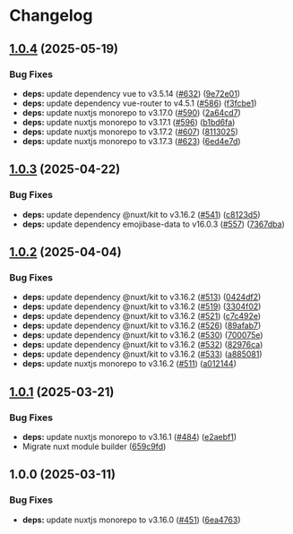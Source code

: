 # Changelog

## [1.0.4](https://github.com/gbicou/prosemirror-render/compare/prosemirror-render-v1.0.3...prosemirror-render-v1.0.4) (2025-05-19)


### Bug Fixes

* **deps:** update dependency vue to v3.5.14 ([#632](https://github.com/gbicou/prosemirror-render/issues/632)) ([9e72e01](https://github.com/gbicou/prosemirror-render/commit/9e72e01fbe5a0a617bac372ec982c0ab9ff8ac9f))
* **deps:** update dependency vue-router to v4.5.1 ([#586](https://github.com/gbicou/prosemirror-render/issues/586)) ([f3fcbe1](https://github.com/gbicou/prosemirror-render/commit/f3fcbe1ca4b0473695b4c148c6319ef11bde7184))
* **deps:** update nuxtjs monorepo to v3.17.0 ([#590](https://github.com/gbicou/prosemirror-render/issues/590)) ([2a64cd7](https://github.com/gbicou/prosemirror-render/commit/2a64cd7e79c20cdc0f248be88e7a54b9b220dac3))
* **deps:** update nuxtjs monorepo to v3.17.1 ([#596](https://github.com/gbicou/prosemirror-render/issues/596)) ([b1bd6fa](https://github.com/gbicou/prosemirror-render/commit/b1bd6fae2c1082fa6ecbf77b23b73c0a0773d531))
* **deps:** update nuxtjs monorepo to v3.17.2 ([#607](https://github.com/gbicou/prosemirror-render/issues/607)) ([8113025](https://github.com/gbicou/prosemirror-render/commit/81130256b02ec5286c4e65c2ce878f0e3e5378d0))
* **deps:** update nuxtjs monorepo to v3.17.3 ([#623](https://github.com/gbicou/prosemirror-render/issues/623)) ([6ed4e7d](https://github.com/gbicou/prosemirror-render/commit/6ed4e7d1b97358b4abbdcb957df1d3061c297aee))

## [1.0.3](https://github.com/gbicou/prosemirror-render/compare/prosemirror-render-v1.0.2...prosemirror-render-v1.0.3) (2025-04-22)


### Bug Fixes

* **deps:** update dependency @nuxt/kit to v3.16.2 ([#541](https://github.com/gbicou/prosemirror-render/issues/541)) ([c8123d5](https://github.com/gbicou/prosemirror-render/commit/c8123d546c56865ea72b96d6351a5560ad8eae4a))
* **deps:** update dependency emojibase-data to v16.0.3 ([#557](https://github.com/gbicou/prosemirror-render/issues/557)) ([7367dba](https://github.com/gbicou/prosemirror-render/commit/7367dba0d0ef23083c99c24a4a15ce21d7ffb0c5))

## [1.0.2](https://github.com/gbicou/prosemirror-render/compare/prosemirror-render-v1.0.1...prosemirror-render-v1.0.2) (2025-04-04)


### Bug Fixes

* **deps:** update dependency @nuxt/kit to v3.16.2 ([#513](https://github.com/gbicou/prosemirror-render/issues/513)) ([0424df2](https://github.com/gbicou/prosemirror-render/commit/0424df288570aed783dfae2acedc8558fcf2c103))
* **deps:** update dependency @nuxt/kit to v3.16.2 ([#519](https://github.com/gbicou/prosemirror-render/issues/519)) ([3304f02](https://github.com/gbicou/prosemirror-render/commit/3304f024ace0a940b39f57bcc7b8c202c159c9f8))
* **deps:** update dependency @nuxt/kit to v3.16.2 ([#521](https://github.com/gbicou/prosemirror-render/issues/521)) ([c7c492e](https://github.com/gbicou/prosemirror-render/commit/c7c492ea82154ea318878587f8b6b3e0725511a2))
* **deps:** update dependency @nuxt/kit to v3.16.2 ([#526](https://github.com/gbicou/prosemirror-render/issues/526)) ([89afab7](https://github.com/gbicou/prosemirror-render/commit/89afab75db0c4c7e42059c95b1e225f741343fde))
* **deps:** update dependency @nuxt/kit to v3.16.2 ([#530](https://github.com/gbicou/prosemirror-render/issues/530)) ([700075e](https://github.com/gbicou/prosemirror-render/commit/700075efd8be26b9e86fd9a512a1f06e301c0039))
* **deps:** update dependency @nuxt/kit to v3.16.2 ([#532](https://github.com/gbicou/prosemirror-render/issues/532)) ([82976ca](https://github.com/gbicou/prosemirror-render/commit/82976ca9c5b0264082b9f666e6282e4086143697))
* **deps:** update dependency @nuxt/kit to v3.16.2 ([#533](https://github.com/gbicou/prosemirror-render/issues/533)) ([a885081](https://github.com/gbicou/prosemirror-render/commit/a885081e278ee957e6fdf1c8c83128bada53bf1e))
* **deps:** update nuxtjs monorepo to v3.16.2 ([#511](https://github.com/gbicou/prosemirror-render/issues/511)) ([a012144](https://github.com/gbicou/prosemirror-render/commit/a01214443678070a5f0c05019d7674a63852ce7e))

## [1.0.1](https://github.com/gbicou/prosemirror-render/compare/prosemirror-render-v1.0.0...prosemirror-render-v1.0.1) (2025-03-21)


### Bug Fixes

* **deps:** update nuxtjs monorepo to v3.16.1 ([#484](https://github.com/gbicou/prosemirror-render/issues/484)) ([e2aebf1](https://github.com/gbicou/prosemirror-render/commit/e2aebf10d49d821e92f38dd958e3c004c1f270b2))
* Migrate nuxt module builder ([659c9fd](https://github.com/gbicou/prosemirror-render/commit/659c9fd39a1455d8b350218eb56f55c7833e6829))

## 1.0.0 (2025-03-11)


### Bug Fixes

* **deps:** update nuxtjs monorepo to v3.16.0 ([#451](https://github.com/gbicou/prosemirror-render/issues/451)) ([6ea4763](https://github.com/gbicou/prosemirror-render/commit/6ea4763a0d76978721b6a37f7e042beaf2723cc3))
